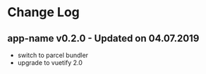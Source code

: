 # Change Log

## app-name v0.2.0 - Updated on 04.07.2019
- switch to parcel bundler
- upgrade to vuetify 2.0
